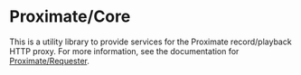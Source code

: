 Proximate/Core
===

This is a utility library to provide services for the Proximate record/playback HTTP proxy. For
more information, see the documentation for
[Proximate/Requester](https://github.com/halfer/proximate-requester).
